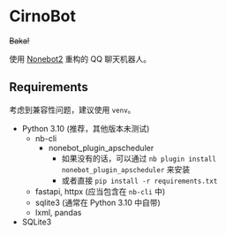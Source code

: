 # CirnoBot

~~Baka!~~

使用 [Nonebot2](https://nb2.baka.icu/) 重构的 QQ 聊天机器人。

## Requirements

考虑到兼容性问题，建议使用 `venv`。

- Python 3.10 (推荐，其他版本未测试)
	- nb-cli
		- nonebot_plugin_apscheduler
			- 如果没有的话，可以通过 `nb plugin install nonebot_plugin_apscheduler` 来安装
			- 或者直接 `pip install -r requirements.txt`
	- fastapi, httpx (应当包含在 `nb-cli` 中)
	- sqlite3 (通常在 Python 3.10 中自带)
	- lxml, pandas
- SQLite3